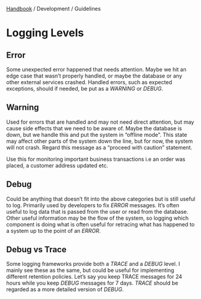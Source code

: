 [Handbook](../../README.md) / Development / Guidelines

# Logging Levels

## Error

Some unexpected error happened that needs attention. Maybe we hit an edge case that wasn’t properly handled, or maybe the database or any other external services crashed. Handled errors, such as expected exceptions, should if needed, be put as a *WARNING* or *DEBUG*.

## Warning

Used for errors that are handled and may not need direct attention, but may cause side effects that we need to be aware of. Maybe the database is down, but we handle this and put the system in “offline mode”. This state may affect other parts of the system down the line, but for now, the system will not crash. Regard this message as a “proceed with caution” statement.

Use this for monitoring important business transactions i.e an order was placed, a customer address updated etc.

## Debug

Could be anything that doesn’t fit into the above categories but is still useful to log. Primarily used by developers to fix *ERROR* messages. It’s often useful to log data that is passed from the user or read from the database. Other useful information may be the flow of the system, so logging which component is doing what is often useful for retracing what has happened to a system up to the point of an *ERROR*.

## Debug vs Trace

Some logging frameworks provide both a *TRACE* and a *DEBUG* level. I mainly see these as the same, but could be useful for implementing different retention policies. Let’s say you keep TRACE messages for 24 hours while you keep *DEBUG* messages for 7 days. *TRACE* should be regarded as a more detailed version of *DEBUG*.
